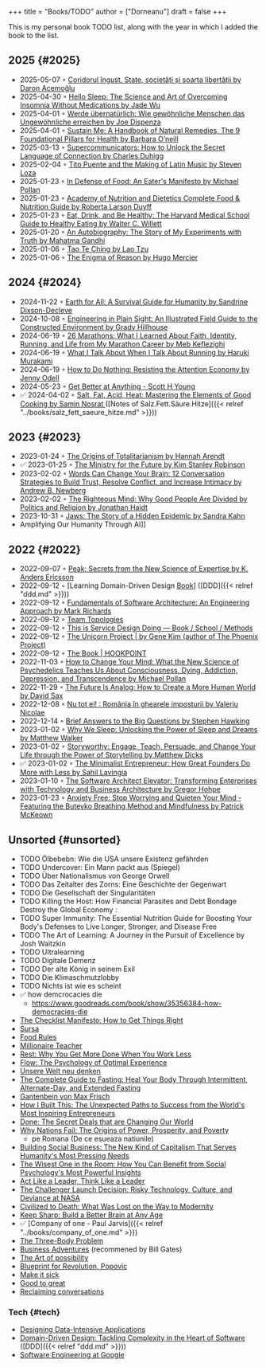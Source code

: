+++
title = "Books/TODO"
author = ["Dorneanu"]
draft = false
+++

This is my personal book TODO list, along with the year in which I added the book to the list.


## 2025 {#2025}

-   2025-05-07 ◦ [Coridorul îngust. State, societăți și soarta libertății by Daron Acemoğlu](https://www.goodreads.com/book/show/55900397)
-   2025-04-30 ◦ [Hello Sleep: The Science and Art of Overcoming Insomnia Without Medications by Jade Wu](https://www.goodreads.com/book/show/60784603-hello-sleep)
-   2025-04-01 ◦ [Werde übernatürlich: Wie gewöhnliche Menschen das Ungewöhnliche erreichen by Joe Dispenza](https://www.goodreads.com/book/show/37510504-werde-bernat-rlich?from_search=true&from_srp=true&qid=SusRcalO7r&rank=1)
-   2025-04-01 ◦ [Sustain Me: A Handbook of Natural Remedies, The 9 Foundational Pillars for Health by Barbara O’neill](https://www.goodreads.com/en/book/show/216843823-sustain-me)
-   2025-03-13 ◦ [Supercommunicators: How to Unlock the Secret Language of Connection by Charles Duhigg](https://www.goodreads.com/book/show/157981748-supercommunicators)
-   2025-02-04 ◦ [Tito Puente and the Making of Latin Music by Steven Loza](https://www.goodreads.com/book/show/1311471.Tito_Puente_and_the_Making_of_Latin_Music)
-   2025-01-23 ◦ [In Defense of Food: An Eater's Manifesto by Michael Pollan](https://www.goodreads.com/book/show/315425.In_Defense_of_Food)
-   2025-01-23 ◦ [Academy of Nutrition and Dietetics Complete Food &amp; Nutrition Guide by Roberta Larson Duyff ](https://www.goodreads.com/book/show/34875667-academy-of-nutrition-and-dietetics-complete-food-nutrition-guide)
-   2025-01-23 ◦ [Eat, Drink, and Be Healthy: The Harvard Medical School Guide to Healthy Eating by Walter C. Willett ](https://www.goodreads.com/book/show/5579.Eat_Drink_and_Be_Healthy)
-   2025-01-20 ◦ [An Autobiography: The Story of My Experiments with Truth by Mahatma Gandhi ](https://www.goodreads.com/book/show/873384)
-   2025-01-06 ◦ [Tao Te Ching by Lao Tzu ](https://www.goodreads.com/book/show/67896.Tao_Te_Ching)
-   2025-01-06 ◦ [The Enigma of Reason by Hugo Mercier ](https://www.goodreads.com/book/show/32336635-the-enigma-of-reason)


## 2024 {#2024}

-   2024-11-22 ◦ [Earth for All: A Survival Guide for Humanity by Sandrine Dixson-Decleve ](https://www.goodreads.com/book/show/60878390-earth-for-all?from_search=true&from_srp=true&qid=Iy5nhrUUux&rank=1)
-   2024-10-08 ◦ [Engineering in Plain Sight: An Illustrated Field Guide to the Constructed Environment by Grady Hillhouse ](https://www.goodreads.com/book/show/60690050-engineering-in-plain-sight)
-   2024-06-19 ◦ [26 Marathons: What I Learned About Faith, Identity, Running, and Life from My Marathon Career by Meb Keflezighi ](https://www.goodreads.com/book/show/37901578-26-marathons)
-   2024-06-19 ◦ [What I Talk About When I Talk About Running by Haruki Murakami ](https://www.goodreads.com/book/show/2195464.What_I_Talk_About_When_I_Talk_About_Running)
-   2024-06-19 ◦ [How to Do Nothing: Resisting the Attention Economy by Jenny Odell ](https://www.goodreads.com/book/show/42771901-how-to-do-nothing)
-   2024-05-23 ◦ [Get Better at Anything - Scott H Young](https://www.scotthyoung.com/blog/getbetter/)
-   ✅ 2024-04-02 ◦ [Salt, Fat, Acid, Heat: Mastering the Elements of Good Cooking by Samin Nosrat ](https://www.goodreads.com/book/show/30753841-salt-fat-acid-heat) ([Notes of Salz.Fett.Säure.Hitze]({{< relref "../books/salz_fett_saeure_hitze.md" >}}))


## 2023 {#2023}

-   2023-01-24 ◦ [The Origins of Totalitarianism by Hannah Arendt](https://www.goodreads.com/book/show/396931.The_Origins_of_Totalitarianism)
-   ✅ 2023-01-25 ◦ [The Ministry for the Future by Kim Stanley Robinson](https://www.goodreads.com/en/book/show/50998056-the-ministry-for-the-future)
-   2023-02-02 ◦ [Words Can Change Your Brain: 12 Conversation Strategies to Build Trust, Resolve Conflict, and Increase Intimacy by Andrew B. Newberg ](https://www.goodreads.com/book/show/13542827-words-can-change-your-brain)
-   2023-02-02 ◦ [The Righteous Mind: Why Good People Are Divided by Politics and Religion by Jonathan Haidt ](https://www.goodreads.com/book/show/11324722-the-righteous-mind)
-   2023-10-31 ◦ [Jaws: The Story of a Hidden Epidemic by Sandra Kahn ](https://www.goodreads.com/en/book/show/35804366)
-   Amplifying Our Humanity Through AI]]


## 2022 {#2022}

-   2022-09-07 ◦ [Peak: Secrets from the New Science of Expertise by K. Anders Ericsson](https://www.goodreads.com/book/show/26312997-peak)
-   2022-09-12 ◦ [Learning Domain-Driven Design [Book](https://www.oreilly.com/library/view/learning-domain-driven-design/9781098100124/)] ([DDD]({{< relref "ddd.md" >}}))
-   2022-09-12 ◦ [Fundamentals of Software Architecture: An Engineering Approach by Mark Richards](https://www.goodreads.com/book/show/44144493-fundamentals-of-software-architecture)
-   2022-09-12 ◦ [Team Topologies](https://teamtopologies.com/)
-   2022-09-12 ◦ [This is Service Design Doing — Book / School / Methods](https://www.thisisservicedesigndoing.com/)
-   2022-09-12 ◦ [The Unicorn Project | by Gene Kim (author of The Phoenix Project)](https://itrevolution.com/the-unicorn-project/)
-   2022-09-12 ◦ [The Book | HOOKPOINT](https://hookpoint.com/the-book/)
-   2022-11-03 ◦ [How to Change Your Mind: What the New Science of Psychedelics Teaches Us About Consciousness, Dying, Addiction, Depression, and Transcendence by Michael Pollan](https://www.goodreads.com/book/show/36613747-how-to-change-your-mind)
-   2022-11-29 ◦ [The Future Is Analog: How to Create a More Human World by David Sax](https://www.goodreads.com/book/show/60568520-the-future-is-analog)
-   2022-12-08 ◦ [Nu tot ei! : România în ghearele imposturii by Valeriu Nicolae](https://www.goodreads.com/book/show/55853540-nu-tot-ei)
-   2022-12-14 ◦ [Brief Answers to the Big Questions by Stephen Hawking](https://www.goodreads.com/book/show/40277241-brief-answers-to-the-big-questions)
-   2023-01-02 ◦ [Why We Sleep: Unlocking the Power of Sleep and Dreams by Matthew Walker](https://www.goodreads.com/book/show/34466963-why-we-sleep)
-   2023-01-02 ◦ [Storyworthy: Engage, Teach, Persuade, and Change Your Life through the Power of Storytelling by Matthew Dicks](https://www.goodreads.com/en/book/show/37786022-storyworthy)
-   ✅ 2023-01-02 ◦ [The Minimalist Entrepreneur: How Great Founders Do More with Less by Sahil Lavingia](https://www.goodreads.com/en/book/show/56913172-the-minimalist-entrepreneur)
-   2023-01-10 ◦ [The Software Architect Elevator: Transforming Enterprises with Technology and Business Architecture by Gregor Hohpe](https://www.goodreads.com/en/book/show/49828197-the-software-architect-elevator)
-   2023-01-23 ◦ [Anxiety Free: Stop Worrying and Quieten Your Mind - Featuring the Buteyko Breathing Method and Mindfulness by Patrick McKeown](https://www.goodreads.com/book/show/7815904-anxiety-free)


## Unsorted {#unsorted}

-   TODO Ölbebebn: Wie die USA unsere Existenz gefährden
-   TODO Undercover: Ein Mann packt aus (Spiegel)
-   TODO Über Nationalismus von George Orwell
-   TODO Das Zeitalter des Zorns: Eine Geschichte der Gegenwart
-   TODO Die Gesellschaft der Singularitäten
-   TODO Killing the Host: How Financial Parasites and Debt Bondage Destroy the Global Economy :
-   TODO Super Immunity: The Essential Nutrition Guide for Boosting Your Body's Defenses to Live Longer, Stronger, and Disease Free
-   TODO The Art of Learning: A Journey in the Pursuit of Excellence by Josh Waitzkin
-   TODO Ultralearning
-   TODO Digitale Demenz
-   TODO Der alte König in seinem Exil
-   TODO Die Klimaschmutzlobby
-   TODO Nichts ist wie es scheint
-   ✅ how demcrocacies die
    -   <https://www.goodreads.com/book/show/35356384-how-democracies-die>
-   [The Checklist Manifesto: How to Get Things Right](https://www.goodreads.com/book/show/6667514-the-checklist-manifesto)
-   [Sursa](https://www.amazon.com/Sursa-Romanian-Tara-Swart/dp/6067223929)
-   [Food Rules](https://www.goodreads.com/book/show/7015635-food-rules)
-   [Millionaire Teacher](https://www.goodreads.com/book/show/11737840-millionaire-teacher)
-   [Rest: Why You Get More Done When You Work Less](https://www.goodreads.com/book/show/29502354-rest)
-   [Flow: The Psychology of Optimal Experience](https://www.goodreads.com/book/show/66354.Flow?ac=1&from_search=true&qid=fw16WFcGP9&rank=1)
-   [Unsere Welt neu denken](https://www.goodreads.com/book/show/51845311-unsere-welt-neu-denken)
-   [The Complete Guide to Fasting: Heal Your Body Through Intermittent, Alternate-Day, and Extended Fasting](https://www.goodreads.com/book/show/32670670-the-complete-guide-to-fasting)
-   [Gantenbein von Max Frisch](https://www.goodreads.com/book/show/74183.Gantenbein)
-   [How I Built This: The Unexpected Paths to Success from the World's Most Inspiring Entrepreneurs](https://www.goodreads.com/en/book/show/48930275)
-   [Done: The Secret Deals that are Changing Our World](https://www.goodreads.com/book/show/35839667-done)
-   [Why Nations Fail: The Origins of Power, Prosperity, and Poverty](https://www.goodreads.com/book/show/12158480-why-nations-fail)
    -   pe Romana (De ce esueaza natiunile)
-   [Building Social Business: The New Kind of Capitalism That Serves Humanity's Most Pressing Needs](https://www.goodreads.com/book/show/7721946-building-social-business)
-   [The Wisest One in the Room: How You Can Benefit from Social Psychology's Most Powerful Insights](https://www.goodreads.com/book/show/25205421-the-wisest-one-in-the-room)
-   [Act Like a Leader, Think Like a Leader](https://www.goodreads.com/book/show/21413975-act-like-a-leader-think-like-a-leader)
-   [The Challenger Launch Decision: Risky Technology, Culture, and Deviance at NASA](https://www.goodreads.com/book/show/995029.The_Challenger_Launch_Decision)
-   [Civilized to Death: What Was Lost on the Way to Modernity](https://www.goodreads.com/book/show/28596619-civilized-to-death)
-   [Keep Sharp: Build a Better Brain at Any Age](https://www.goodreads.com/en/book/show/52754076-keep-sharp)
-   ✅ [Company of one - Paul Jarvis]({{< relref "../books/company_of_one.md" >}})
-   [The Three-Body Problem](https://www.goodreads.com/book/show/20518872-the-three-body-problem)
-   [Business Adventures](https://www.goodreads.com/book/show/4191136-business-adventures) (recommened by Bill Gates)
-   [The Art of possibility](https://www.goodreads.com/ro/book/show/85697.The_Art_of_Possibility)
-   [Blueprint for Revolution, Popovic](https://www.goodreads.com/book/show/22107280-blueprint-for-revolution)
-   [Make it sick](https://www.goodreads.com/book/show/18770267-make-it-stick)
-   [Good to great](https://www.goodreads.com/book/show/76865.Good_to_Great)
-   [Reclaiming conversations](https://www.goodreads.com/book/show/24612127-reclaiming-conversation)


### Tech {#tech}

-   [Designing Data-Intensive Applications](https://dataintensive.net/)
-   [Domain-Driven Design: Tackling Complexity in the Heart of Software](https://www.goodreads.com/work/best_book/173058-domain-driven-design-tackling-complexity-in-the-heart-of-software) ([DDD]({{< relref "ddd.md" >}}))
-   [Software Engineering at Google](https://abseil.io/resources/swe-book)
